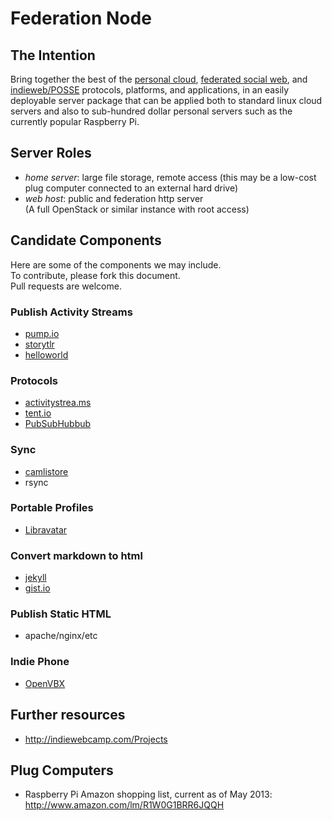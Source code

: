 Federation Node
===============
             
The Intention
-------------
Bring together the best of the [personal cloud](https://github.com/airships/zephyr/wiki/Personal-Clouds), 
[federated social web](http://en.wikipedia.org/wiki/Distributed_social_network), 
and [indieweb/POSSE](http://indiewebcamp.com/POSSE) protocols, platforms, and applications, 
in an easily deployable server package that can be applied both to standard linux cloud servers 
and also to sub-hundred dollar personal servers such as the currently popular Raspberry Pi.

Server Roles
------------
- _home server_: large file storage, remote access 
  (this may be a low-cost plug computer connected to an external hard drive)
- _web host_: public and federation http server                            
  (A full OpenStack or similar instance with root access)
                               
Candidate Components
--------------------
Here are some of the components we may include.  
To contribute, please fork this document.  
Pull requests are welcome.

### Publish Activity Streams
- [pump.io](http://pump.io/)
- [storytlr](https://github.com/storytlr/storytlr)
- [helloworld](https://github.com/mimecuvalo/helloworld)

### Protocols
- [activitystrea.ms](http://activitystrea.ms/)
- [tent.io](https://tent.io/)
- [PubSubHubbub](https://code.google.com/p/pubsubhubbub/)

### Sync
- [camlistore](http://camlistore.org/)
- rsync        
    
### Portable Profiles
- [Libravatar](https://www.libravatar.org/)

### Convert markdown to html
- [jekyll](http://jekyllrb.com/)
- [gist.io](https://github.com/idan/gistio)

### Publish Static HTML
- apache/nginx/etc

### Indie Phone
- [OpenVBX](http://www.openvbx.org/)

Further resources
-----------------
- <http://indiewebcamp.com/Projects> 

Plug Computers
--------------
- Raspberry Pi Amazon shopping list, current as of May 2013: <http://www.amazon.com/lm/R1W0G1BRR6JQQH>
